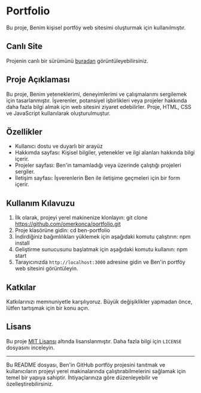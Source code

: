 # Portfolio  

Bu proje, Benim kişisel portföy web sitesimi oluşturmak için kullanılmıştır.
 
## Canlı Site

Projenin canlı bir sürümünü [buradan](https://www.bensportfolio.com) görüntüleyebilirsiniz.

## Proje Açıklaması

Bu proje, Benim yeteneklerimi, deneyimlerimi ve çalışmalarımı sergilemek için tasarlanmıştır. İşverenler, potansiyel işbirlikleri veya projeler hakkında daha fazla bilgi almak için web sitesini ziyaret edebilirler. Proje, HTML, CSS ve JavaScript kullanılarak oluşturulmuştur.

## Özellikler

- Kullanıcı dostu ve duyarlı bir arayüz
- Hakkımda sayfası: Kişisel bilgiler, yetenekler ve ilgi alanları hakkında bilgi içerir.
- Projeler sayfası: Ben'in tamamladığı veya üzerinde çalıştığı projeleri sergiler.
- İletişim sayfası: İşverenlerin Ben ile iletişime geçmeleri için bir form içerir.

## Kullanım Kılavuzu

1. İlk olarak, projeyi yerel makinenize klonlayın: git clone https://github.com/omerkonca/portfolio.git
2. Proje klasörüne gidin: cd ben-portfolio
3. İndirdiğiniz bağımlılıkları yüklemek için aşağıdaki komutu çalıştırın: npm install
4. Geliştirme sunucusunu başlatmak için aşağıdaki komutu kullanın: npm start
5. Tarayıcınızda `http://localhost:3000` adresine gidin ve Ben'in portföy web sitesini görüntüleyin.

## Katkılar

Katkılarınızı memnuniyetle karşılıyoruz. Büyük değişiklikler yapmadan önce, lütfen tartışmak için bir konu açın.

## Lisans

Bu proje [MIT Lisansı](LICENSE.txt) altında lisanslanmıştır. Daha fazla bilgi için `LICENSE` dosyasını inceleyin.

---

Bu README dosyası, Ben'in GitHub portföy projesini tanıtmak ve kullanıcıların projeyi yerel makinalarında çalıştırabilmelerini sağlamak için temel bir yapıya sahiptir. İhtiyaçlarınıza göre düzenleyebilir ve özelleştirebilirsiniz.


